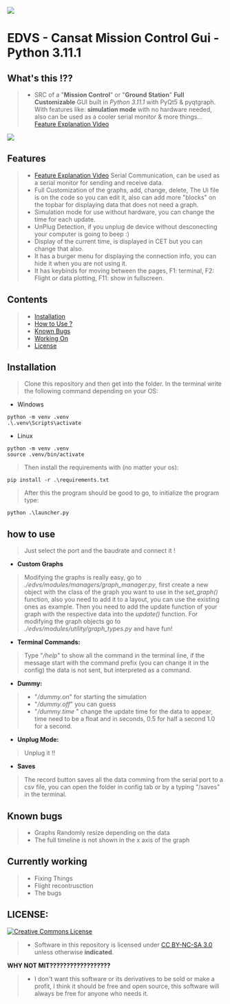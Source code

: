 ![](https://i.imgur.com/rLJG0se.png)

# EDVS - Cansat Mission Control Gui - Python 3.11.1

## What's this !??
> * SRC of a "**Mission Control**" or "**Ground Station**" **Full Customizable** GUI built in *Python 3.11.1* with PyQt5 & pyqtgraph. With features like: **simulation mode** with no hardware needed, also can be used as a cooler serial monitor & more things...
[Feature Explanation Video](https://www.youtube.com/@lowgod9010)

![](https://media3.giphy.com/media/v1.Y2lkPTc5MGI3NjExOGJiYzQ3NGFjMWI0MmE5ZjEzMjRjYjM5MTI2YTI3YTY4N2Q1YmU4OSZjdD1n/vXACYcx3Jrt4kkuptc/giphy.gif)

## Features
> * [Feature Explanation Video](https://www.youtube.com/@lowgod9010)
 Serial Communication, can be used as a serial monitor for sending and receive data.
>* Full Customization of the graphs, add, change, delete, The Ui file is on the code so you can edit it, also can add more "blocks" on the topbar for displaying data that does not need a graph. 
>* Simulation mode for use without hardware, you can change the time for each update.
>* UnPlug Detection, if you unplug de device without desconecting your computer is going to beep :)
>* Display of the current time, is displayed in CET but you can change that also.
>* It has a burger menu for displaying the connection info, you can hide it when you are not using it.
>* It has keybinds for moving between the pages, F1: terminal, F2: Flight or data plotting, F11: show in fullscreen.

## Contents
> * [Installation](#installation)
> * [How to Use ?](#how-to-use)
> * [Known Bugs](#known-bugs)
> * [Working On](#currently-working)
> * [License](#license)

## Installation
> Clone this repository and then get into the folder. In the terminal write the following command depending on your OS:

* Windows
```shell
python -m venv .venv
.\.venv\Scripts\activate 
```

* Linux
```shell
python -m venv .venv
source .venv/bin/activate
```

> Then install the requirements with (no matter your os):
```shell
pip install -r .\requirements.txt
```

> After this the program should be good to go, to initialize the program type:
```shell
python .\launcher.py
```

## how to use
> Just select the port and the baudrate and connect it !

* **Custom Graphs**
> Modifying the graphs is really easy, go to *./edvs/modules/managers/graph_manager.py*, first create a new object with the class of the graph you want to use in the *set_graph()* function, also you need to add it to a layout, you can use the existing ones as example. Then you need to add the update function of your graph with the respective data into the *update()* function. For modifying the graph objects go to *./edvs/modules/utility/graph_types.py* and have fun!

* **Terminal Commands:**
> Type "*/help*" to show all the command in the terminal line, if the message start with the command prefix (you can change it in the config) the data is not sent, but interpreted as a command.

* **Dummy:**
>* "*/dummy.on*" for starting the simulation
>* "*/dummy.off*" you can guess
>* "*/dummy.time* <time>" change the update time for the data to appear, time need to be a float and in seconds, 0.5 for half a second 1.0 for a second.

* **Unplug Mode:**
> Unplug it !!

* **Saves**
> The record button saves all the data comming from the serial port to a csv file, you can open the folder in config tab or by a typing "/saves" in the terminal.

## Known bugs
>* Graphs Randomly resize depending on the data
>* The full timeline is not shown in the x axis of the graph

## Currently working
> * Fixing Things
> * Flight recontrusction
> * The bugs

## LICENSE:
<a rel="license" href="https://creativecommons.org/licenses/by-nc-sa/3.0/"><img alt="Creative Commons License" style="border-width:0" src="https://licensebuttons.net/l/by-nc-sa/4.0/88x31.png" /></a><br />

> * Software in this repository is licensed under [CC BY-NC-SA 3.0](https://creativecommons.org/licenses/by-nc-sa/3.0/) unless otherwise **indicated**.

**WHY NOT MIT??????????????????**
> * I don't want this software or its derivatives to be sold or make a profit, I think it should be free and open source, this software will always be free for anyone who needs it.
